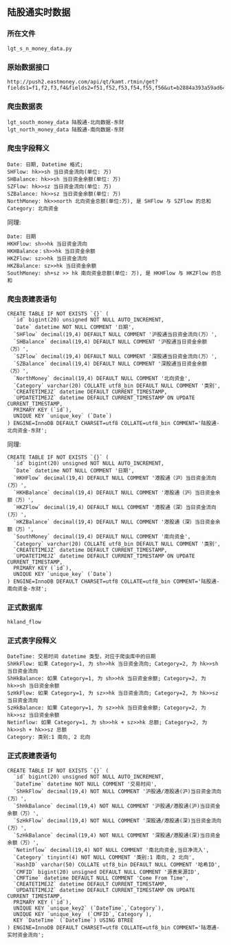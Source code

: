 ## 陆股通实时数据 
### 所在文件 
    lgt_s_n_money_data.py 
### 原始数据接口
    http://push2.eastmoney.com/api/qt/kamt.rtmin/get?fields1=f1,f2,f3,f4&fields2=f51,f52,f53,f54,f55,f56&ut=b2884a393a59ad64002292a3e90d46a5&cb=jQuery18306854619522421488_1566280636697&_=1566284477196
### 爬虫数据表
    lgt_south_money_data 陆股通-北向数据-东财 
    lgt_north_money_data 陆股通-南向数据-东财
### 爬虫字段释义
    Date: 日期, Datetime 格式; 
    SHFlow: hk>>sh 当日资金流向(单位: 万)
    SHBalance: hk>>sh 当日资金余额(单位: 万)
    SZFlow: hk>>sz 当日资金流向(单位: 万)
    SZBalance: hk>>sz 当日资金余额(单位: 万)
    NorthMoney: hk>>north 北向资金总额(单位:万), 是 SHFlow 与 SZFlow 的总和
    Category: 北向资金
同理: 

    Date: 日期 
    HKHFlow: sh>>hk 当日资金流向 
    HKHBalance：sh>>hk 当日资金余额  
    HKZFlow: sz>>hk 当日资金流向 
    HKZBalance: sz>>hk 当日资金余额 
    SouthMoney: sh+sz >> hk 南向资金总额(单位: 万), 是 HKHFlow 与 HKZFlow 的总和

### 爬虫表建表语句
    CREATE TABLE IF NOT EXISTS `{}` (
      `id` bigint(20) unsigned NOT NULL AUTO_INCREMENT,
      `Date` datetime NOT NULL COMMENT '日期',
      `SHFlow` decimal(19,4) DEFAULT NULL COMMENT '沪股通当日资金流向(万）',
      `SHBalance` decimal(19,4) DEFAULT NULL COMMENT '沪股通当日资金余额（万）',
      `SZFlow` decimal(19,4) DEFAULT NULL COMMENT '深股通当日资金流向(万）',
      `SZBalance` decimal(19,4) DEFAULT NULL COMMENT '深股通当日资金余额（万）',
      `NorthMoney` decimal(19,4) DEFAULT NULL COMMENT '北向资金',
      `Category` varchar(20) COLLATE utf8_bin DEFAULT NULL COMMENT '类别',
      `CREATETIMEJZ` datetime DEFAULT CURRENT_TIMESTAMP,
      `UPDATETIMEJZ` datetime DEFAULT CURRENT_TIMESTAMP ON UPDATE CURRENT_TIMESTAMP,
      PRIMARY KEY (`id`),
      UNIQUE KEY `unique_key` (`Date`)
    ) ENGINE=InnoDB DEFAULT CHARSET=utf8 COLLATE=utf8_bin COMMENT='陆股通-北向资金-东财'; 

同理: 

    CREATE TABLE IF NOT EXISTS `{}` (
      `id` bigint(20) unsigned NOT NULL AUTO_INCREMENT,
      `Date` datetime NOT NULL COMMENT '日期',
      `HKHFlow` decimal(19,4) DEFAULT NULL COMMENT '港股通（沪）当日资金流向(万）',
      `HKHBalance` decimal(19,4) DEFAULT NULL COMMENT '港股通（沪）当日资金余额（万）',
      `HKZFlow` decimal(19,4) DEFAULT NULL COMMENT '港股通（深）当日资金流向(万）',
      `HKZBalance` decimal(19,4) DEFAULT NULL COMMENT '港股通（深）当日资金余额（万）',
      `SouthMoney` decimal(19,4) DEFAULT NULL COMMENT '南向资金',
      `Category` varchar(20) COLLATE utf8_bin DEFAULT NULL COMMENT '类别',
      `CREATETIMEJZ` datetime DEFAULT CURRENT_TIMESTAMP,
      `UPDATETIMEJZ` datetime DEFAULT CURRENT_TIMESTAMP ON UPDATE CURRENT_TIMESTAMP,
      PRIMARY KEY (`id`),
      UNIQUE KEY `unique_key` (`Date`)
    ) ENGINE=InnoDB DEFAULT CHARSET=utf8 COLLATE=utf8_bin COMMENT='陆股通-南向资金-东财'; 

### 正式数据库 
    hkland_flow 

### 正式表字段释义 
    DateTime: 交易时间 datetime 类型，对应于爬虫库中的日期 
    ShHkFlow: 如果 Category=1, 为 sh>>hk 当日资金流向; Category=2, 为 hk>>sh 当日资金流向 
    ShHkBalance: 如果 Category=1, 为 sh>>hk 当日资金余额; Category=2, 为 hk>>sh 当日资金余额
    SzHkFlow: 如果 Category=1, 为 sz>>hk 当日资金流向; Category=2, 为 hk>>sz 当日资金流向  
    SzHkBalance: 如果 Category=1, 为 sz>>hk 当日资金余额; Category=2, 为 hk>>sz 当日资金余额 
    Netinflow: 如果 Category=1, 为 sh>>hk + sz>>hk 总额; Category=2, 为 hk>>sh + hk>>sz 总额
    Category: 类别:1 南向, 2 北向


### 正式表建表语句 
    CREATE TABLE IF NOT EXISTS `{}` (
      `id` bigint(20) unsigned NOT NULL AUTO_INCREMENT,
      `DateTime` datetime NOT NULL COMMENT '交易时间',
      `ShHkFlow` decimal(19,4) NOT NULL COMMENT '沪股通/港股通(沪)当日资金流向(万）',
      `ShHkBalance` decimal(19,4) NOT NULL COMMENT '沪股通/港股通(沪)当日资金余额（万）',
      `SzHkFlow` decimal(19,4) NOT NULL COMMENT '深股通/港股通(深)当日资金流向(万）',
      `SzHkBalance` decimal(19,4) NOT NULL COMMENT '深股通/港股通(深)当日资金余额（万）',
      `Netinflow` decimal(19,4) NOT NULL COMMENT '南北向资金,当日净流入',
      `Category` tinyint(4) NOT NULL COMMENT '类别:1 南向, 2 北向',
      `HashID` varchar(50) COLLATE utf8_bin DEFAULT NULL COMMENT '哈希ID',
      `CMFID` bigint(20) unsigned DEFAULT NULL COMMENT '源表来源ID',
      `CMFTime` datetime DEFAULT NULL COMMENT 'Come From Time',
      `CREATETIMEJZ` datetime DEFAULT CURRENT_TIMESTAMP,
      `UPDATETIMEJZ` datetime DEFAULT CURRENT_TIMESTAMP ON UPDATE CURRENT_TIMESTAMP,
      PRIMARY KEY (`id`),
      UNIQUE KEY `unique_key2` (`DateTime`,`Category`),
      UNIQUE KEY `unique_key` (`CMFID`,`Category`),
      KEY `DateTime` (`DateTime`) USING BTREE
    ) ENGINE=InnoDB DEFAULT CHARSET=utf8 COLLATE=utf8_bin COMMENT='陆港通-实时资金流向';

